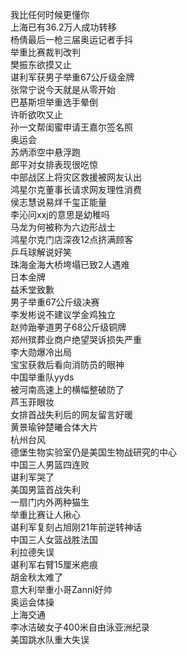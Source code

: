 我比任何时候更懂你  
上海已有36.2万人成功转移  
杨倩最后一枪三届奥运记者手抖  
举重比赛裁判改判  
樊振东欲摸又止  
谌利军获男子举重67公斤级金牌  
张常宁说今天就是从零开始  
巴基斯坦举重选手晕倒  
许昕欲吹又止  
孙一文帮闺蜜申请王嘉尔签名照  
奥运会  
苏炳添空中悬浮跑  
郎平对女排表现很吃惊  
中部战区上将灾区救援被网友认出  
鸿星尔克董事长请求网友理性消费  
侯志慧说易烊千玺正能量  
李沁问xxj的意思是幼稚吗  
马龙为何被称为六边形战士  
鸿星尔克门店深夜12点挤满顾客  
乒乓球解说好笑  
珠海金海大桥垮塌已致2人遇难  
日本金牌  
益禾堂致歉  
男子举重67公斤级决赛  
李发彬说不建议学金鸡独立  
赵帅跆拳道男子68公斤级铜牌  
郑州殡葬业商户绝望哭诉损失严重  
李大勋爆冷出局  
宝宝获救后看向消防员的眼神  
中国举重队yyds  
被河南高速上的横幅整破防了  
芦玉菲眼妆  
女排首战失利后的网友留言好暖  
黄景瑜钟楚曦合体大片  
杭州台风  
德堡生物实验室仍是美国生物战研究的中心  
中国三人男篮四连败  
谌利军哭了  
美国男篮首战失利  
一扇门内外两种猫生  
举重比赛让人揪心  
谌利军复刻占旭刚21年前逆转神话  
中国三人女篮战胜法国  
利拉德失误  
谌利军右臂15厘米疤痕  
胡金秋太难了  
意大利举重小哥Zanni好帅  
奥运会体操  
上海交通  
李冰洁破女子400米自由泳亚洲纪录  
美国跳水队重大失误  
